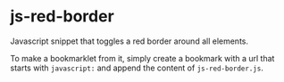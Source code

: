 js-red-border
=============

Javascript snippet that toggles a red border around all elements.

To make a bookmarklet from it, simply create a bookmark with a url that starts with `javascript:` and append the content of `js-red-border.js`.

